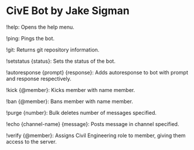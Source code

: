 # CivE Bot by Jake Sigman

!help: Opens the help menu.

!ping: Pings the bot.

!git: Returns git repository information.

!setstatus {status}: Sets the status of the bot.

!autoresponse {prompt} {response}: Adds autoresponse to bot with prompt and response respectively.

!kick {@member}: Kicks member with name member.

!ban {@member}: Bans member with name member.

!purge {number}: Bulk deletes number of messages specified.

!echo {channel-name} {message}: Posts message in channel specified.

!verify {@member}: Assigns Civil Engineering role to member, giving them access to the server.
